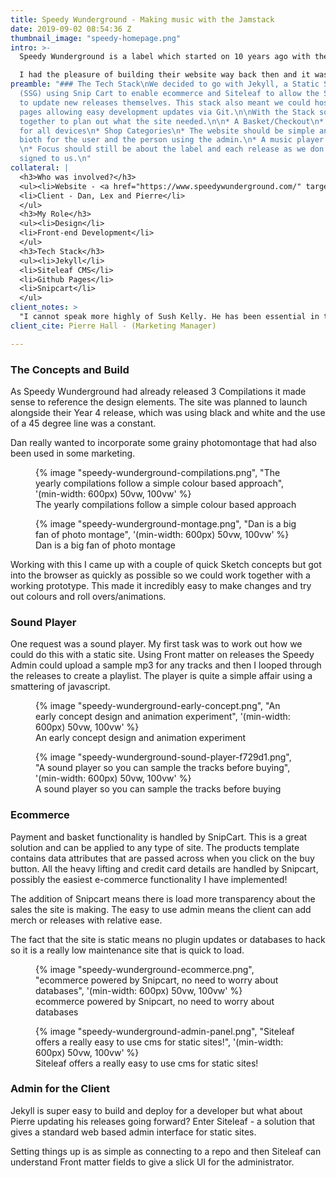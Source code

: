```yaml
---
title: Speedy Wunderground - Making music with the Jamstack
date: 2019-09-02 08:54:36 Z
thumbnail_image: "speedy-homepage.png"
intro: >-
  Speedy Wunderground is a label which started on 10 years ago with the release of “I Go Out” by Steve Mason & Emiliana Torrini.

  I had the pleasure of building their website way back then and it was most definitely showing its age and lacked any real functionality. Speedy Wunderground were keen to revisit their site and improve the ecommerce aspect, they also had a few ideas about previewing tracks. Alexis and the team gave me a blank page to define the tech stack and so we decided tio go with an SSG.
preamble: "### The Tech Stack\nWe decided to go with Jekyll, a Static Site Generator
  (SSG) using Snip Cart to enable ecommerce and Siteleaf to allow the Speedy Team
  to update new releases themselves. This stack also meant we could host it on Github
  pages allowing easy development updates via Git.\n\nWith the Stack sorted we worked
  together to plan out what the site needed.\n\n* A Basket/Checkout\n* Responsive
  for all devices\n* Shop Categories\n* The website should be simple and easy to use
  bioth for the user and the person using the admin.\n* A music player would be good.
  \n* Focus should still be about the label and each release as we don’t have artists
  signed to us.\n"
collateral: |
  <h3>Who was involved?</h3>
  <ul><li>Website - <a href="https://www.speedywunderground.com/" target="_blank">Speedy Wunderground</a></li>
  <li>Client - Dan, Lex and Pierre</li>
  </ul>
  <h3>My Role</h3>
  <ul><li>Design</li>
  <li>Front-end Development</li>
  </ul>
  <h3>Tech Stack</h3>
  <ul><li>Jekyll</li>
  <li>Siteleaf CMS</li>
  <li>Github Pages</li>
  <li>Snipcart</li>
  </ul>
client_notes: >
  "I cannot speak more highly of Sush Kelly. He has been essential in the development and maintenance of the Speedy Wunderground website. Incredibly efficient and always there to offer useful creative input where needed. His knowledge and design has given us something we are incredibly proud of, that is easy to use and more importantly - looks great!"
client_cite: Pierre Hall - (Marketing Manager)

---
```


### The Concepts and Build

As Speedy Wunderground had already released 3 Compilations it made sense to reference the design elements. The site was planned to launch alongside their Year 4 release, which was using black and white and the use of a 45 degree line was a constant.
 
Dan really wanted to incorporate some grainy photomontage that had also been used in some marketing.

<figure class="simple-image">
{% image "speedy-wunderground-compilations.png", "The yearly compilations follow a simple colour based approach", '(min-width: 600px) 50vw, 100vw' %}
   <figcaption>The yearly compilations follow a simple colour based approach</figcaption>
</figure>

<figure class="simple-image">
{% image "speedy-wunderground-montage.png", "Dan is a big fan of photo montage", '(min-width: 600px) 50vw, 100vw' %}
   <figcaption>Dan is a big fan of photo montage</figcaption>
</figure>


Working with this I came up with a couple of quick Sketch  concepts but got into the browser as quickly as possible so we could work together with a working prototype. This made it incredibly easy to make changes and try out colours and roll overs/animations.

### Sound Player

One request was a sound player. My first task was to work out how we could do this with a static site. Using Front matter on releases the Speedy Admin could upload a sample mp3 for any tracks and then I looped through the releases to create a playlist. The player is quite a simple affair using a smattering of javascript.

<figure class="simple-image">
{% image "speedy-wunderground-early-concept.png", "An early concept design and animation experiment", '(min-width: 600px) 50vw, 100vw' %}
   <figcaption>An early concept design and animation experiment</figcaption>
</figure>

<figure class="simple-image">
{% image "speedy-wunderground-sound-player-f729d1.png", "A sound player so you can sample the tracks before buying", '(min-width: 600px) 50vw, 100vw' %}
   <figcaption>A sound player so you can sample the tracks before buying</figcaption>
</figure>

### Ecommerce

Payment and basket functionality is handled by SnipCart. This is a great solution and can be applied to any type of site. The products template contains data attributes that are passed across when you click on the buy button. All the heavy lifting and credit card details are handled by Snipcart, possibly the easiest e-commerce functionality I have implemented! 

The addition of Snipcart means there is load more transparency about the sales the site is making. The easy to use admin means the client can add merch or releases with relative ease.
 
The fact that the site is static means no plugin updates or databases to hack so it is a really low maintenance site that is quick to load.

<figure class="simple-image">
{% image "speedy-wunderground-ecommerce.png", "ecommerce powered by Snipcart, no need to worry about databases", '(min-width: 600px) 50vw, 100vw' %}
   <figcaption>ecommerce powered by Snipcart, no need to worry about databases</figcaption>
</figure>

<figure class="simple-image">
{% image "speedy-wunderground-admin-panel.png", "Siteleaf offers a really easy to use cms for static sites!", '(min-width: 600px) 50vw, 100vw' %}
   <figcaption>Siteleaf offers a really easy to use cms for static sites!</figcaption>
</figure>

### Admin for the Client
 
Jekyll is super easy to build and deploy for a developer but what about Pierre updating his releases going forward? Enter Siteleaf - a solution that gives a standard web based admin interface for static sites. 

Setting things up is as simple as connecting to a repo and then Siteleaf can understand Front matter fields to give a slick UI for the administrator.
